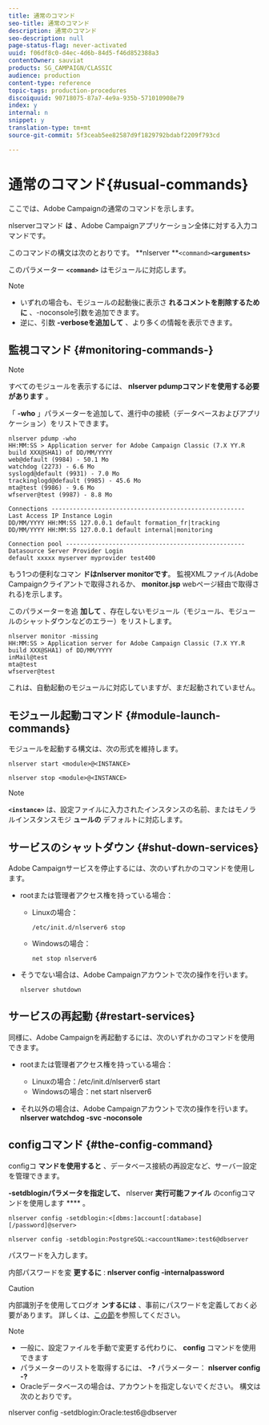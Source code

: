 ```yaml
---
title: 通常のコマンド
seo-title: 通常のコマンド
description: 通常のコマンド
seo-description: null
page-status-flag: never-activated
uuid: f06df8c0-d4ec-4d6b-84d5-f46d852388a3
contentOwner: sauviat
products: SG_CAMPAIGN/CLASSIC
audience: production
content-type: reference
topic-tags: production-procedures
discoiquuid: 90718075-87a7-4e9a-935b-571010908e79
index: y
internal: n
snippet: y
translation-type: tm+mt
source-git-commit: 5f3ceab5ee82587d9f1829792bdabf2209f793cd

---
```



# 通常のコマンド{#usual-commands}

ここでは、Adobe Campaignの通常のコマンドを示します。

nlserverコマンド **は** 、Adobe Campaignアプリケーション全体に対する入力コマンドです。

このコマンドの構文は次のとおりです。 **nlserver **`<command>`****`<arguments>`****

このパラメーター **`<command>`** はモジュールに対応します。

>[!NOTE]
>
>* いずれの場合も、モジュールの起動後に表示さ **れるコメントを削除するために** 、-noconsole引数を追加できます。
>* 逆に、引数 **-verboseを追加して** 、より多くの情報を表示できます。
>



## 監視コマンド {#monitoring-commands-}

>[!NOTE]
>
>すべてのモジュールを表示するには、 **nlserver pdumpコマンドを使用する必要があります** 。

「 **-who** 」パラメーターを追加して、進行中の接続（データベースおよびアプリケーション）をリストできます。

```
nlserver pdump -who
HH:MM:SS > Application server for Adobe Campaign Classic (7.X YY.R build XXX@SHA1) of DD/MM/YYYY
web@default (9984) - 50.1 Mo
watchdog (2273) - 6.6 Mo
syslogd@default (9931) - 7.0 Mo
trackinglogd@default (9985) - 45.6 Mo
mta@test (9986) - 9.6 Mo
wfserver@test (9987) - 8.8 Mo

Connections ------------------------------------------------------
Last Access IP Instance Login 
DD/MM/YYYY HH:MM:SS 127.0.0.1 default formation_fr|tracking
DD/MM/YYYY HH:MM:SS 127.0.0.1 default internal|monitoring

Connection pool --------------------------------------------------
Datasource Server Provider Login 
default xxxxx myserver myprovider test400
```

もう1つの便利なコマン **ドはnlserver monitorです**。 監視XMLファイル(Adobe Campaignクライアントで取得されるか、 **monitor.jsp** webページ経由で取得される)を示します。

このパラメーターを追 **加して** 、存在しないモジュール（モジュール、モジュールのシャットダウンなどのエラー）をリストします。

```
nlserver monitor -missing
HH:MM:SS > Application server for Adobe Campaign Classic (7.X YY.R build XXX@SHA1) of DD/MM/YYYY
inMail@test
mta@test
wfserver@test
```

これは、自動起動のモジュールに対応していますが、まだ起動されていません。

## モジュール起動コマンド {#module-launch-commands}

モジュールを起動する構文は、次の形式を維持します。

```
nlserver start <module>@<INSTANCE>
```

```
nlserver stop <module>@<INSTANCE>
```

>[!NOTE]
>
>**`<instance>`** は、設定ファイルに入力されたインスタンスの名前、またはモノラルインスタンスモジ **ュールの** デフォルトに対応します。

## サービスのシャットダウン {#shut-down-services}

Adobe Campaignサービスを停止するには、次のいずれかのコマンドを使用します。

* rootまたは管理者アクセス権を持っている場合：

   * Linuxの場合：

      ```
      /etc/init.d/nlserver6 stop
      ```

   * Windowsの場合：

      ```
      net stop nlserver6
      ```

* そうでない場合は、Adobe Campaignアカウントで次の操作を行います。

   ```
   nlserver shutdown 
   ```

## サービスの再起動 {#restart-services}

同様に、Adobe Campaignを再起動するには、次のいずれかのコマンドを使用できます。

* rootまたは管理者アクセス権を持っている場合：

   * Linuxの場合：/etc/init.d/nlserver6 start
   * Windowsの場合：net start nlserver6

* それ以外の場合は、Adobe Campaignアカウントで次の操作を行います。 **nlserver watchdog -svc -noconsole**

## configコマンド {#the-config-command}

configコ **マンドを使用すると** 、データベース接続の再設定など、サーバー設定を管理できます。

**-setdbloginパラメータを指定して、** nlserver **実行可能ファイル** のconfigコマンドを使用します **** 。

```
nlserver config -setdblogin:<[dbms:]account[:database][/password]@server>
```

```
nlserver config -setdblogin:PostgreSQL:<accountName>:test6@dbserver
```

パスワードを入力します。

内部パスワードを変 **更するに** : **nlserver config -internalpassword**

>[!CAUTION]
>
>内部識別子を使用してログオ **ンするには** 、事前にパスワードを定義しておく必要があります。 詳しくは、[この節](../../installation/using/campaign-server-configuration.md#internal-identifier)を参照してください。

>[!NOTE]
>
>* 一般に、設定ファイルを手動で変更する代わりに、 **config** コマンドを使用できます
>* パラメーターのリストを取得するには、 **-?** パラメーター： **nlserver config -?**
>* Oracleデータベースの場合は、アカウントを指定しないでください。 構文は次のとおりです。
>
>  
nlserver config -setdblogin:Oracle:test6@dbserver


